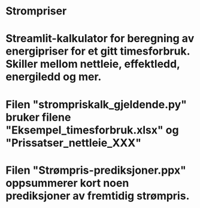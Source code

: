 ﻿# Strompriser
# Streamlit-kalkulator for beregning av energipriser for et gitt timesforbruk. Skiller mellom nettleie, effektledd, energiledd og mer.
# Filen "strompriskalk_gjeldende.py" bruker filene "Eksempel_timesforbruk.xlsx" og "Prissatser_nettleie_XXX"

# Filen "Strømpris-prediksjoner.ppx" oppsummerer kort noen prediksjoner av fremtidig strømpris.

